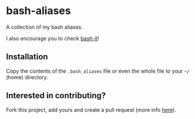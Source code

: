 bash-aliases
============

A collection of my bash aliases.

I also encourage you to check [bash-it](https://github.com/Bash-it/bash-it)!

Installation
------------

Copy the contents of the `.bash_aliases` file or even the whole file to your
`~/` (home) directory.


Interested in contributing?
------------
Fork this project, add yours and create a pull request (more info [here](https://help.github.com/articles/using-pull-requests)).

